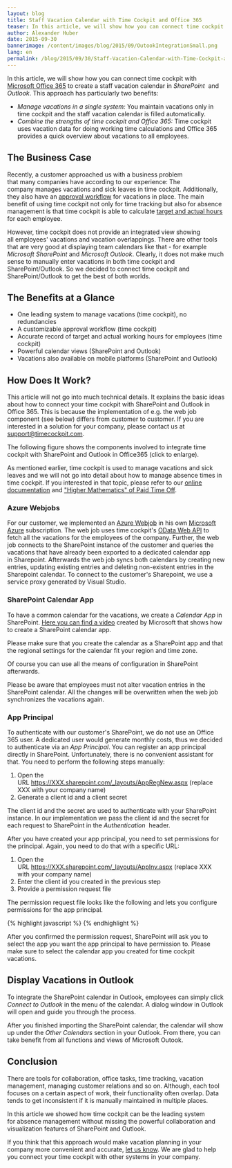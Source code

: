 ```yaml
---
layout: blog
title: Staff Vacation Calendar with Time Cockpit and Office 365
teaser: In this article, we will show how you can connect time cockpit with Office 365 to view all the vacations of your employees in one single Sharepoint/Outlook calendar. This approach has two big benefits -  First, you do not need to manage vacations in multiple systems and second, you can take advantage of the strength of both, time cockpit and Office 365.
author: Alexander Huber
date: 2015-09-30
bannerimage: /content/images/blog/2015/09/OutookIntegrationSmall.png
lang: en
permalink: /blog/2015/09/30/Staff-Vacation-Calendar-with-Time-Cockpit-and-Office-365
---
```


<p>In this article, we will show how you can connect time cockpit with <a href="http://www.office365.com" target="_blank">Microsoft Office 365</a> to create a staff vacation calendar in <em>SharePoint </em> and <em>Outlook</em>. This approach has particularly two benefits:</p><ul>
  <li>
    <em>Manage vacations in a single system:</em> You maintain vacations only in time cockpit and the staff vacation calendar is filled automatically.</li>
  <li>
    <em>Combine the strengths of time cockpit and Office 365:</em> Time cockpit uses vacation data for doing working time calculations and Office 365 provides a quick overview about vacations to all employees.</li>
</ul><h2>The Business Case</h2><p>Recently, a customer approached us with a business problem that many companies have according to our experience: The company manages vacations and sick leaves in time cockpit. Additionally, they also have an <a href="~/blog/2014/08/28/Learn-From-Best-in-Class-Confirmation-and-Approval-Processes" target="_blank">approval workflow</a> for vacations in place. The main benefit of using time cockpit not only for time tracking but also for absence management is that time cockpit is able to calculate <a href="https://help.timecockpit.com/html/d0ca12b0-d108-433b-8b2c-92d37d29fc02.htm" target="_blank">target and actual hours</a> for each employee. </p><p>However, time cockpit does not provide an integrated view showing all employees' vacations and vacation overlappings. There are other tools that are very good at displaying team calendars like that - for example <em>Microsoft SharePoint</em> and <em>Microsoft Outlook</em>. Clearly, it does not make much sense to manually enter vacations in both time cockpit and SharePoint/Outlook. So we decided to connect time cockpit and SharePoint/Outlook to get the best of both worlds.</p><h2>The Benefits at a Glance</h2><ul>
  <li>One leading system to manage vacations (time cockpit), no redundancies</li>
  <li>A customizable approval workflow (time cockpit)</li>
  <li>Accurate record of target and actual working hours for employees (time cockpit)</li>
  <li>Powerful calendar views (SharePoint and Outlook)</li>
  <li>Vacations also available on mobile platforms (SharePoint and Outlook)</li>
</ul><h2>How Does It Work?</h2><p class="showcase">This article will not go into much technical details. It explains the basic ideas about how to connect your time cockpit with SharePoint and Outlook in Office 365. This is because the implementation of e.g. the web job component (see below) differs from customer to customer. If you are interested in a solution for your company, please contact us at <a href="mailto:support@timecockpit.com">support@timecockpit.com</a>.</p><p>The following figure shows the components involved to integrate time cockpit with SharePoint and Outlook in Office365 (click to enlarge).</p><function name="Composite.Media.ImageGallery.Slimbox2">
  <param name="MediaImage" value="MediaArchive:d924fdf3-ca71-4af6-85ec-6717c19c7638" />
  <param name="ThumbnailMaxWidth" value="800" />
  <param name="ThumbnailMaxHeight" value="800" />
  <param name="ImageMaxWidth" value="1920" />
  <param name="ImageMaxHeight" value="1280" />
</function><p>As mentioned earlier, time cockpit is used to manage vacations and sick leaves and we will not go into detail about how to manage absence times in time cockpit. If you interested in that topic, please refer to our <a href="https://help.timecockpit.com/html/d0ca12b0-d108-433b-8b2c-92d37d29fc02.htm" target="_blank">online documentation</a> and <a href="~/blog/2015/01/30/%E2%80%9CHigher-Mathematics%E2%80%9D-of-Paid-Time-Off" target="_blank">"Higher Mathematics" of Paid Time Off</a>.</p><h3>Azure Webjobs</h3><p>For our customer, we implemented an <a href="http://www.hanselman.com/blog/IntroducingWindowsAzureWebJobs.aspx" title="Azure Webjobs">Azure Webjob</a> in his own <a href="http://azure.microsoft.com" target="_blank">Microsoft Azure</a> subscription. The web job uses time cockpit's <a href="~/blog/2014/09/26/Accessing-Time-Cockpits-OData-Web-API-With-Visual-Studio" title="Web API" target="_blank">OData Web API</a> to fetch all the vacations for the employees of the company. Further, the web job connects to the SharePoint instance of the customer and queries the vacations that have already been exported to a dedicated calendar app in Sharepoint. Afterwards the web job syncs both calendars by creating new entries, updating existing entries and deleting non-existent entries in the Sharepoint calendar. To connect to the customer's Sharepoint, we use a service proxy generated by Visual Studio. </p><h3>SharePoint Calendar App</h3><p>To have a common calendar for the vacations, we create a <em>Calendar App</em> in SharePoint. <a href="https://support.office.com/en-us/article/Video-Create-your-own-SharePoint-calendar-c725a546-31e9-4096-a54d-ac7c8eca41ac?ui=en-US&amp;rs=en-US&amp;ad=US" target="_blank">Here you can find a video</a> created by Microsoft that shows how to create a SharePoint calendar app.</p><p class="showcase">Please make sure that you create the calendar as a SharePoint app and that the regional settings for the calendar fit your region and time zone.</p><p>Of course you can use all the means of configuration in SharePoint afterwards. </p><function name="Composite.Media.ImageGallery.Slimbox2">
  <param name="MediaImage" value="MediaArchive:329dcb8f-c677-4e9f-9410-3f643fe74124" />
  <param name="ThumbnailMaxWidth" value="800" />
  <param name="ThumbnailMaxHeight" value="1000" />
  <param name="ImageMaxWidth" value="1920" />
  <param name="ImageMaxHeight" value="1280" />
</function><p class="showcase">Please be aware that employees must not alter vacation entries in the SharePoint calendar. All the changes will be overwritten when the web job synchronizes the vacations again.</p><h3>App Principal</h3><p>To authenticate with our customer's SharePoint, we do not use an Office 365 user. A dedicated user would generate monthly costs, thus we decided to authenticate via an <em>App Principal</em>. You can register an app principal directly in SharePoint. Unfortunately, there is no convenient assistant for that. You need to perform the following steps manually:</p><ol>
  <li>Open the URL <a href="https://XXX.sharepoint.com/_layouts/AppRegNew.aspx">https://XXX.sharepoint.com/_layouts/AppRegNew.aspx</a> (replace XXX with your company name)</li>
  <li>Generate a client id and a client secret</li>
</ol><function name="Composite.Media.ImageGallery.Slimbox2">
  <param name="MediaImage" value="MediaArchive:5d31c9dc-4c14-406e-a3fd-755bbf89b24c" />
  <param name="ThumbnailMaxWidth" value="800" />
  <param name="ThumbnailMaxHeight" value="800" />
  <param name="ImageMaxWidth" value="1920" />
  <param name="ImageMaxHeight" value="1280" />
</function><p>The client id and the secret are used to authenticate with your SharePoint instance. In our implementation we pass the client id and the secret for each request to SharePoint in the <em>Authentication </em> header.</p><p>After you have created your app principal, you need to set permissions for the principal. Again, you need to do that with a specific URL:</p><ol>
  <li>Open the URL <a href="https://XXX.sharepoint.com/_layouts/AppInv.aspx">https://XXX.sharepoint.com/_layouts/AppInv.aspx</a> (replace XXX with your company name)</li>
  <li>Enter the client id you created in the previous step</li>
  <li>Provide a permission request file</li>
</ol><function name="Composite.Media.ImageGallery.Slimbox2">
  <param name="MediaImage" value="MediaArchive:793cf767-bcc0-470c-aa5c-f45c09a0608e" />
  <param name="ThumbnailMaxWidth" value="800" />
  <param name="ThumbnailMaxHeight" value="800" />
  <param name="ImageMaxWidth" value="1920" />
  <param name="ImageMaxHeight" value="1280" />
</function><p>The permission request file looks like the following and lets you configure permissions for the app principal.</p>{% highlight javascript %}<AppPermissionRequests AllowAppOnlyPolicy="true">
    <AppPermissionRequest Scope="http://sharepoint/content/sitecollection/web/list" Right="Write" />
</AppPermissionRequests>{% endhighlight %}<p class="showcase">After you confirmed the permission request, SharePoint will ask you to select the app you want the app principal to have permission to. Please make sure to select the calendar app you created for time cockpit vacations.</p><h2>Display Vacations in Outlook</h2><p>To integrate the SharePoint calendar in Outlook, employees can simply click <em>Connect to Outlook</em> in the menu of the calendar. A dialog window in Outlook will open and guide you through the process. </p><function name="Composite.Media.ImageGallery.Slimbox2">
  <param name="MediaImage" value="MediaArchive:834cc03e-e2c5-4aab-931b-25b79692d21a" />
  <param name="ThumbnailMaxWidth" value="800" />
  <param name="ThumbnailMaxHeight" value="800" />
  <param name="ImageMaxWidth" value="1920" />
  <param name="ImageMaxHeight" value="1280" />
</function><p>After you finished importing the SharePoint calendar, the calendar will show up under the <em>Other Calendars</em> section in your Outlook. From there, you can take benefit from all functions and views of Microsoft Outook. </p><function name="Composite.Media.ImageGallery.Slimbox2">
  <param name="MediaImage" value="MediaArchive:d5ecf3f1-08d5-4cdc-af71-aae49c26949c" />
  <param name="ThumbnailMaxWidth" value="800" />
  <param name="ThumbnailMaxHeight" value="800" />
  <param name="ImageMaxWidth" value="1920" />
  <param name="ImageMaxHeight" value="1280" />
</function><h2>Conclusion</h2><p>There are tools for collaboration, office tasks, time tracking, vacation management, managing customer relations and so on. Although, each tool focuses on a certain aspect of work, their functionality often overlap. Data tends to get inconsistent if it is manually maintained in multiple places.</p><p>In this article we showed how time cockpit can be the leading system for absence management without missing the powerful collaboration and visualization features of SharePoint and Outlook.</p><p class="showcase">If you think that this approach would make vacation planning in your company more convenient and accurate, <a href="~/help-support/contact-us" target="_blank">let us know</a>. We are glad to help you connect your time cockpit with other systems in your company.</p>